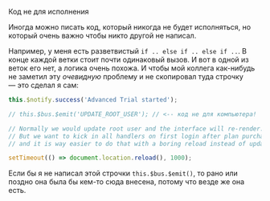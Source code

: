Код не для исполнения

Иногда можно писать код, который никогда не будет исполняться, но который очень важно чтобы никто другой не написал.

Например, у меня есть разветвистый `if .. else if .. else if ..`. В конце каждой ветки стоит почти одинаковый вызов. И вот в одной из веток его нет, а логика очень похожа. И чтобы мой коллега как-нибудь не заметил эту *очевидную* проблему и не скопировал туда строчку — это сделал я сам:

```javascript
this.$notify.success('Advanced Trial started');

// this.$bus.$emit('UPDATE_ROOT_USER'); // <-- код не для компьютера!

// Normally we would update root user and the interface will re-render.
// But we want to kick in all handlers on first login after plan purchase
// and it is way easier to do that with a boring reload instead of update.

setTimeout(() => document.location.reload(), 1000);
```

Если бы я не написал этой строчки `this.$bus.$emit()`, то рано или поздно она была бы кем-то сюда внесена, потому что везде же она есть.